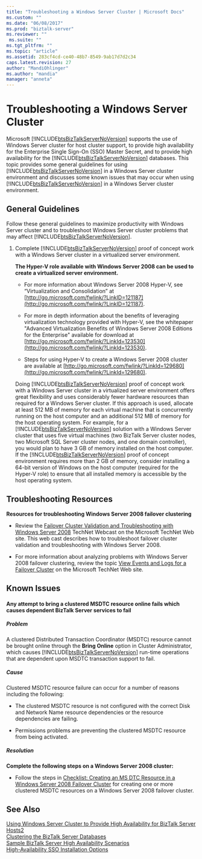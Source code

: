 ```yaml
---
title: "Troubleshooting a Windows Server Cluster | Microsoft Docs"
ms.custom: ""
ms.date: "06/08/2017"
ms.prod: "biztalk-server"
ms.reviewer: ""
 ms.suite: ""
ms.tgt_pltfrm: ""
ms.topic: "article"
ms.assetid: 283cf4cd-ce40-48b7-8549-9ab17d7d2c34
caps.latest.revision: 27
author: "MandiOhlinger"
ms.author: "mandia"
manager: "anneta"
---
```

# Troubleshooting a Windows Server Cluster
Microsoft [!INCLUDE[btsBizTalkServerNoVersion](../includes/btsbiztalkservernoversion-md.md)] supports the use of Windows Server cluster for host cluster support, to provide high availability for the Enterprise Single Sign-On (SSO) Master Secret, and to provide high availability for the [!INCLUDE[btsBizTalkServerNoVersion](../includes/btsbiztalkservernoversion-md.md)] databases. This topic provides some general guidelines for using [!INCLUDE[btsBizTalkServerNoVersion](../includes/btsbiztalkservernoversion-md.md)] in a Windows Server cluster environment and discusses some known issues that may occur when using [!INCLUDE[btsBizTalkServerNoVersion](../includes/btsbiztalkservernoversion-md.md)] in a Windows Server cluster environment.  
  
## General Guidelines  
 Follow these general guidelines to maximize productivity with Windows Server cluster and to troubleshoot Windows Server cluster problems that may affect [!INCLUDE[btsBizTalkServerNoVersion](../includes/btsbiztalkservernoversion-md.md)].  
  
1.  Complete [!INCLUDE[btsBizTalkServerNoVersion](../includes/btsbiztalkservernoversion-md.md)] proof of concept work with a Windows Server cluster in a virtualized server environment.  
  
     **The Hyper-V role available with Windows Server 2008 can be used to create a virtualized server environment.**  
  
    -   For more information about Windows Server 2008 Hyper-V, see “Virtualization and Consolidation” at [http://go.microsoft.com/fwlink/?LinkID=121187](http://go.microsoft.com/fwlink/?LinkID=121187).  
  
    -   For more in depth information about the benefits of leveraging virtualization technology provided with Hyper-V, see the whitepaper "Advanced Virtualization Benefits of Windows Server 2008 Editions for the Enterprise" available for download at [http://go.microsoft.com/fwlink/?LinkId=123530](http://go.microsoft.com/fwlink/?LinkId=123530).  
  
    -   Steps for using Hyper-V to create a Windows Server 2008 cluster are available at [http://go.microsoft.com/fwlink/?LinkId=129680](http://go.microsoft.com/fwlink/?LinkId=129680).  
  
     Doing [!INCLUDE[btsBizTalkServerNoVersion](../includes/btsbiztalkservernoversion-md.md)] proof of concept work with a Windows Server cluster in a virtualized server environment offers great flexibility and uses considerably fewer hardware resources than required for a Windows Server cluster. If this approach is used, allocate at least 512 MB of memory for each virtual machine that is concurrently running on the host computer and an additional 512 MB of memory for the host operating system. For example, for a [!INCLUDE[btsBizTalkServerNoVersion](../includes/btsbiztalkservernoversion-md.md)] solution with a Windows Server cluster that uses five virtual machines (two BizTalk Server cluster nodes, two Microsoft SQL Server cluster nodes, and one domain controller), you would plan to have 3 GB of memory installed on the host computer. If the [!INCLUDE[btsBizTalkServerNoVersion](../includes/btsbiztalkservernoversion-md.md)] proof of concept environment requires more than 2 GB of memory, consider installing a 64-bit version of Windows on the host computer (required for the Hyper-V role) to ensure that all installed memory is accessible by the host operating system.  
  
## Troubleshooting Resources  
 **Resources for troubleshooting Windows Server 2008 failover clustering**  
  
-   Review the [Failover Cluster Validation and Troubleshooting with Windows Server 2008](http://go.microsoft.com/fwlink/?LinkId=129729) TechNet Webcast on the Microsoft TechNet Web site. This web cast describes how to troubleshoot failover cluster validation and troubleshooting with Windows Server 2008.  
  
-   For more information about analyzing problems with Windows Server 2008 failover clustering, review the topic [View Events and Logs for a Failover Cluster](http://go.microsoft.com/fwlink/?LinkId=129730) on the Microsoft TechNet Web site.  
  
## Known Issues  
  
#### Any attempt to bring a clustered MSDTC resource online fails which causes dependent BizTalk Server services to fail  
  
##### Problem  
 A clustered Distributed Transaction Coordinator (MSDTC) resource cannot be brought online through the **Bring Online** option in Cluster Administrator, which causes [!INCLUDE[btsBizTalkServerNoVersion](../includes/btsbiztalkservernoversion-md.md)] run-time operations that are dependent upon MSDTC transaction support to fail.  
  
##### Cause  
 Clustered MSDTC resource failure can occur for a number of reasons including the following:  
  
-   The clustered MSDTC resource is not configured with the correct Disk and Network Name resource dependencies or the resource dependencies are failing.  
  
-   Permissions problems are preventing the clustered MSDTC resource from being activated.  
  
##### Resolution  
 **Complete the following steps on a Windows Server 2008 cluster:**  
  
-   Follow the steps in [Checklist: Creating an MS DTC Resource in a Windows Server 2008 Failover Cluster](http://go.microsoft.com/fwlink/?LinkId=129677) for creating one or more clustered MSDTC resources on a Windows Server 2008 failover cluster.  
  
## See Also  
 [Using Windows Server Cluster to Provide High Availability for BizTalk Server Hosts2](../core/use-windows-cluster-to-provide-high-availability-for-biztalk-hosts.md)   
 [Clustering the BizTalk Server Databases](../core/clustering-the-biztalk-server-databases1.md)   
 [Sample BizTalk Server High Availability Scenarios](../core/sample-biztalk-server-high-availability-scenarios.md)   
 [High-Availability SSO Installation Options](../core/high-availability-sso-installation-options.md)